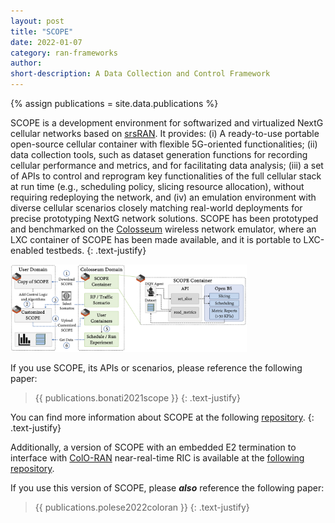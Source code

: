 ```yaml
---
layout: post
title: "SCOPE"
date: 2022-01-07
category: ran-frameworks
author:
short-description: A Data Collection and Control Framework
---
```


{% assign publications = site.data.publications %}

SCOPE is a development environment for softwarized and virtualized NextG cellular networks based on <a href="https://github.com/srsran/srsRAN" target="_blank">srsRAN</a>.
It provides: (i) A ready-to-use portable open-source cellular container with flexible 5G-oriented functionalities; (ii) data collection tools, such as dataset generation functions for recording cellular performance and metrics, and for facilitating data analysis; (iii) a set of APIs to control and reprogram key functionalities of the full cellular stack at run time (e.g., scheduling policy, slicing resource allocation), without requiring redeploying the network, and (iv) an emulation environment with diverse cellular scenarios closely matching real-world deployments for precise prototyping NextG network solutions.
SCOPE has been prototyped and benchmarked on the [Colosseum](/experimental-platforms/colosseum) wireless network emulator, where an LXC container of SCOPE has been made available, and it is portable to LXC-enabled testbeds.
{: .text-justify}

<img src="/assets/post-assets/scope-experiment-workflow.png" class="post-image" alt="SCOPE Experiment Workflow" width="75%">

If you use SCOPE, its APIs or scenarios, please reference the following paper:

> {{ publications.bonati2021scope }}
> {: .text-justify}

You can find more information about SCOPE at the following <a href="https://github.com/wineslab/colosseum-scope" target="_blank">repository</a>.
{: .text-justify}

Additionally, a version of SCOPE with an embedded E2 termination to interface with [ColO-RAN](/o-ran-frameworks/coloran) near-real-time RIC is available at the <a href="https://github.com/wineslab/colosseum-scope-e2" target="_blank">following repository</a>.

If you use this version of SCOPE, please **_also_** reference the following paper:

> {{ publications.polese2022coloran }}
> {: .text-justify}
